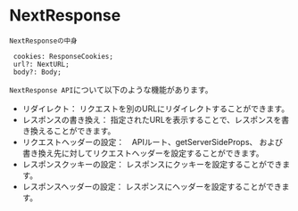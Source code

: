# NextResponse

`NextResponseの中身`

```
 cookies: ResponseCookies;
 url?: NextURL;
 body?: Body;
```

`NextResponse API`について以下のような機能があります。

- リダイレクト： リクエストを別のURLにリダイレクトすることができます。
- レスポンスの書き換え： 指定されたURLを表示することで、レスポンスを書き換えることができます。
- リクエストヘッダーの設定：　APIルート、getServerSideProps、 
  および書き換え先に対してリクエストヘッダーを設定することができます。
- レスポンスクッキーの設定： レスポンスにクッキーを設定することができます。
- レスポンスヘッダーの設定： レスポンスにヘッダーを設定することができます。

